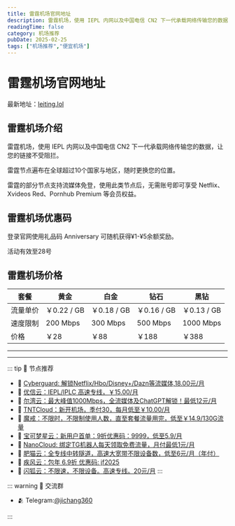 ```yaml
---
title: 雷霆机场官网地址
description: 雷霆机场，使用 IEPL 内网以及中国电信 CN2 下一代承载网络传输您的数据，让您的链接不受阻拦。
readingTime: false
category: 机场推荐
pubDate: 2025-02-25
tags: ["机场推荐","便宜机场"]
---
```


# 雷霆机场官网地址

最新地址：[leiting.lol](https://a.suola.link/youxinyun)

## 雷霆机场介绍

雷霆机场，使用 IEPL 内网以及中国电信 CN2 下一代承载网络传输您的数据，让您的链接不受阻拦。

雷霆节点遍布在全球超过10个国家与地区，随时更换您的位置。

雷霆的部分节点支持流媒体免登，使用此类节点后，无需账号即可享受 Netflix、Xvideos Red、Pornhub Premium 等会员权益。

## 雷霆机场优惠码

登录官网使用礼品码 Anniversary 可随机获得¥1-¥5余额奖励。

活动有效至28号

## 雷霆机场价格

|套餐|黄金|白金|钻石|黑钻|
|----|----|----|----|----|
|流量单价|￥0.22 / GB|￥0.18 / GB|￥0.16 / GB|￥0.13 / GB|
|速度限制|200 Mbps|300 Mbps|500 Mbps|1000 Mbps|
|价格|￥28|￥88|￥188|￥388|


---------
---------

::: tip 🎉 节点推荐
- 🚀 [Cyberguard: 解锁Netflix/Hbo/Disney+/Dazn等流媒体,18.00元/月](https://www.cyberguard.best/#/register?code=XsreC0T5)<br>
- 🚀 [优信云：IEPL/IPLC 高速专线，￥15.00/月](https://www.优信云.com/#/register?code=JRtE5uIV)<br>
- 🚀 [尔湾云：最大峰值1000Mbps，全流媒体及ChatGPT解锁！最低12元/月](https://erwan6.net/auth/register?code=BoObCd)<br>
- 🚀 [TNTCloud：新开机场，季付30，每月低至￥10.00/月](https://haibing822.tntvipaff.cc/#/register?code=GtjJVgml)<br>
- 🚀 [魔戒：不限时，不限制使用人数，直至套餐流量用完，低至￥14.9/130G流量](https://mojie.app/#/register?code=sSdtPtLo)<br>
- 🚀 [宝可梦星云：新用户首单：9折优惠码：9999，低至5.9/月 ](https://love.521pokemon.com/register?code=56ERkkxp)<br>
- 🚀 [NanoCloud: 绑定TG机器人每天领取免费流量，月付最低1元/月](https://edu.uodoo.bid/auth/register?code=JMiOQDHf)<br>
- 🚀 [肥猫云：全专线中转隧道，高速大宽带不限设备数，低至6元/月（年付）](https://fchb1188.fcvipaff.cc/register?aff=X1vZd2wf)<br>
- 🚀 [疾风云：包年 6.9折 优惠码: jf2025](https://homes.tr25.cn?code=ReCm)<br>
- 🚀 [闪狐云：不限速，不限设备。高速专线。20元/月](https://inv02.ffaff.cc/register?aff=WQApz2pv)
:::

::: warning  💬 交流群

- 🫂 Telegram:[@jichang360](https://t.me/jichang360)

:::
